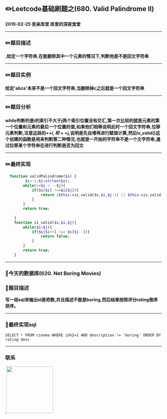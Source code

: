 
## :pencil2:Leetcode基础刷题之(680. Valid Palindrome II)
**2019-02-25 吴亲库里 库里的深夜食堂**
****

### :pencil2:题目描述

**,给定一个字符串,在能删除其中一个元素的情况下,判断他是不是回文字符串**
****

### :pencil2:题目实例

**给定'abca'本来不是一个回文字符串,当删除掉c之后就是一个回文字符串**
****

### :pencil2:题目分析
**while判断的是i的索引不大于j两个索引位置没有交汇,第一次比较的就是元素的第一个位置和元素的最后一个位置的值,如果他们相等说明此时一个回文字符串,位移元素判断,注意这路的++$i,和++$j,说明是先自增再进行赋值计算,然后is_valid()这个创建的函数是用来判断第二种情况,也就是一开始的字符串不是一个文字符串,通过位移某个字符串在进行判断是否为回文**
****
### :pencil2:最终实现
```php
  function validPalindrome($s) {
         $i=-1;$j=strlen($s);
        while(++$i < --$j){
            if($s[$i] !==$s[$j]){
                return ($this->is_valid($s,$i,$j-1) || $this->is_valid($s,$i+1,$j));
            }
        }
        return true;
       
    }
    function is_valid($s,$i,$j){
        while($i<$j){
            if($s[$i++] !== $s[$j--]){
                return false;
            }
        }
        return true;
    }
```
  ****
  
### :floppy_disk:今天的数据库(620. Not Boring Movies)


### :floppy_disk:题目描述
**写一段sql来输出id是奇数,并且描述不能是boring,然后结果按照评分rating倒序排序。**
****
### :floppy_disk:最终实现sql
```mysql
SELECT * FROM cinema WHERE id%2=1 AND description != 'boring' ORDER BY rating desc
```
****
### 联系
<a href="https://github.com/wuqinqiang/">
​    <img src="https://github.com/wuqinqiang/Lettcode-php/blob/master/qrcode_for_gh_c194f9d4cdb1_430.jpg" width="150px" height="150px">
</a> 